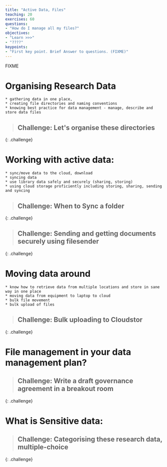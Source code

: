 ```yaml
---
title: "Active Data, Files"
teaching: 20
exercises: 60
questions:
- "How do I manage all my files?"
objectives:
- "Learn >>>"
- "????"
keypoints:
- "First key point. Brief Answer to questions. (FIXME)"
---
```

FIXME


# Organising Research Data
    * gathering data in one place,
    * creating file directories and naming conventions
    * knowing best practice for data management - manage, describe and store data files

> ## Challenge: Let's organise these directories
>
{: .challenge}


# Working with active data:
    * sync/move data to the cloud, download
    * syncing data
    * use library data safely and securely (sharing, storing)
    * using cloud storage proficiently including storing, sharing, sending and syncing

> ## Challenge: When to Sync a folder
>
{: .challenge}

> ## Challenge: Sending and getting documents securely using filesender
>
{: .challenge}

# Moving data around
    * know how to retrieve data from multiple locations and store in sane way in one place
    * moving data from equipment to laptop to cloud
    * bulk file movement
    * bulk upload of files

> ## Challenge: Bulk uploading to Cloudstor
>
{: .challenge}



# File management in your data management plan?

> ## Challenge: Write a draft governance agreement in a breakout room
> 
>
{: .challenge}


# What is Sensitive data:

> ## Challenge: Categorising these research data, multiple-choice
> 
>
{: .challenge}
